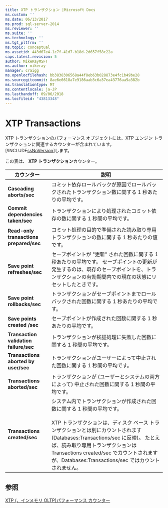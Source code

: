 ```yaml
---
title: XTP トランザクション |Microsoft Docs
ms.custom: ''
ms.date: 06/13/2017
ms.prod: sql-server-2014
ms.reviewer: ''
ms.suite: ''
ms.technology: ''
ms.tgt_pltfrm: ''
ms.topic: conceptual
ms.assetid: 443d67e4-1c7f-41d7-b18d-2d657f58c22a
caps.latest.revision: 5
author: MikeRayMSFT
ms.author: mikeray
manager: craigg
ms.openlocfilehash: bb3838306568a44f8eb63b028873e4fc1b49be28
ms.sourcegitcommit: 8ae6e6618a7e9186aab3c6a37ea43776aa9a382b
ms.translationtype: MT
ms.contentlocale: ja-JP
ms.lasthandoff: 09/06/2018
ms.locfileid: "43813348"
---
```

# <a name="xtp-transactions"></a>XTP Transactions
  XTP トランザクションのパフォーマンス オブジェクトには、XTP エンジン トランザクションに関連するカウンターが含まれています。[!INCLUDE[ssNoVersion](../../includes/ssnoversion-md.md)]します。  
  
 この表は、 **XTP トランザクション**カウンター。  
  
|カウンター|説明|  
|-------------|-----------------|  
|**Cascading aborts/sec**|コミット依存ロールバックが原因でロールバックされたトランザクション数に関する 1 秒あたりの平均です。|  
|**Commit dependencies taken/sec**|トランザクションにより処理されたコミット依存の数に関する 1 秒間の平均です。|  
|**Read-only transactions prepared/sec**|コミット処理の目的で準備された読み取り専用トランザクションの数に関する 1 秒あたりの値です。|  
|**Save point refreshes/sec**|セーブポイントが "更新" された回数に関する 1 秒あたりの平均です。 セーブポイントの更新が発生するのは、既存のセーブポイントを、トランザクションの有効期間内での現在の状態にリセットしたときです。|  
|**Save point rollbacks/sec**|トランザクションがセーブポイントまでロールバックされた回数に関する 1 秒あたりの平均です。|  
|**Save points created /sec**|セーブポイントが作成された回数に関する 1 秒あたりの平均です。|  
|**Transaction validation failure/sec**|トランザクションが検証処理に失敗した回数に関する 1 秒間の平均です。|  
|**Transactions aborted by user/sec**|トランザクションがユーザーによって中止された回数に関する 1 秒間の平均です。|  
|**Transactions aborted/sec**|トランザクションが (ユーザーとシステムの両方によって) 中止された回数に関する 1 秒間の平均です。|  
|**Transactions created/sec**|システム内でトランザクションが作成された回数に関する 1 秒間の平均です。<br /><br /> XTP トランザクションは、ディスク ベース トランザクションとは別にカウントされます (Databases:Transactions/sec に反映)。 たとえば、読み取り専用トランザクションは Transactions created/sec でカウントされますが、Databases:Transactions/sec ではカウントされません。|  
  
## <a name="see-also"></a>参照  
 [XTP &#40;、インメモリ OLTP&#41;パフォーマンス カウンター](../../integration-services/performance/performance-counters.md)  
  
  
